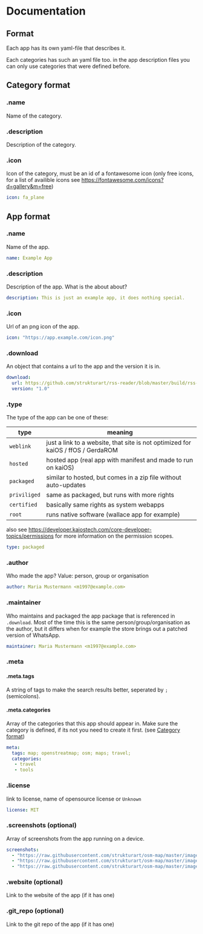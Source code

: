 # Documentation

## Format

Each app has its own yaml-file that describes it.

Each categories has such an yaml file too.
in the app description files you can only use categories that were defined before.

## Category format

### .name

Name of the category.

### .description

Description of the category.

### .icon
Icon of the category, must be an id of a fontawesome icon (only free icons, for a list of availible icons see https://fontawesome.com/icons?d=gallery&m=free)

```yaml
icon: fa_plane
```

## App format

### .name

Name of the app. 

```yaml
name: Example App
```

### .description

Description of the app. What is the about about?
```yaml
description: This is just an example app, it does nothing special.
```

### .icon

Url of an png icon of the app.
```yaml
icon: "https://app.example.com/icon.png"
```

### .download
An object that contains a url to the app and the version it is in.
```yaml
download:
  url: https://github.com/strukturart/rss-reader/blob/master/build/rss-reader.zip
  version: "1.0"
```

### .type 

The type of the app can be one of these:

type        | meaning
------------|--------------------------
`weblink`   | just a link to a website, that site is not optimized for kaiOS / ffOS / GerdaROM
`hosted`    | hosted app (real app with manifest and made to run on kaiOS)
`packaged`  | similar to hosted, but comes in a zip file without auto-updates
`priviliged`| same as packaged, but runs with more rights
`certified` | basically same rights as system webapps
`root`      | runs native software (wallace app for example)

also see https://developer.kaiostech.com/core-developer-topics/permissions for more information on the permission scopes.

```yaml
type: packaged
```

### .author
Who made the app?
Value: person, group or organisation
```yaml
author: Maria Mustermann <m1997@example.com>
```

### .maintainer
Who maintains and packaged the app package that is referenced in `.download`.
Most of the time this is the same person/group/organisation as the author, 
but it differs when for example the store brings out a patched version of WhatsApp. 
```yaml
maintainer: Maria Mustermann <m1997@example.com>
```

### .meta

#### .meta.tags
A string of tags to make the search results better, seperated by `; ` (semicolons).
#### .meta.categories
Array of the categories that this app should appear in. Make sure the category is defined, if its not you need to create it first. (see [Category format](#Category-format))

```yaml
meta:
  tags: map; openstreatmap; osm; maps; travel;
  categories: 
   - travel
   - tools
```

### .license

link to license, name of opensource license or `Unknown`
```yaml
license: MIT
```

### .screenshots (optional)
Array of screenshots from the app running on a device.
```yaml
screenshots:
  - "https://raw.githubusercontent.com/strukturart/osm-map/master/images/image-2.png"
  - "https://raw.githubusercontent.com/strukturart/osm-map/master/images/image-3.png"
  - "https://raw.githubusercontent.com/strukturart/osm-map/master/images/image-4.png"
```

### .website (optional)
Link to the website of the app (if it has one)

### .git_repo (optional)
Link to the git repo of the app (if it has one)
